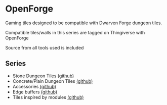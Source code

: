 OpenForge  
=========  

Gaming tiles designed to be compatible with Dwarven Forge dungeon tiles.  

Compatible tiles/walls in this series are tagged on Thingiverse with OpenForge  

Source from all tools used is included

Series  
--------  

* Stone Dungeon Tiles [(github)](stone/)
* Concrete/Plain Dungeon Tiles [(github)](concrete/)
* Accessories [(github)](accessories)
* Edge buffers [(github)](edge_buffer)
* Tiles inspired by modules [(github)](modules)
